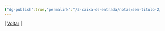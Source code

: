 ```yaml
---
{"dg-publish":true,"permalink":"/3-caixa-de-entrada/notas/sem-titulo-2/","title":"Sem título 2","tags":["pessoal/estudos","pessoal/quaseumdev"],"noteIcon":""}
---
```


| [Voltar](1.LIFE/index) | 
